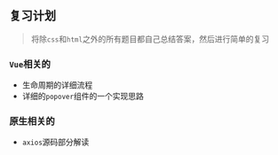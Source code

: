 ## 复习计划
> 将除`css`和`html`之外的所有题目都自己总结答案，然后进行简单的复习

### `Vue`相关的
* 生命周期的详细流程
* 详细的`popover`组件的一个实现思路

### 原生相关的
* `axios`源码部分解读
